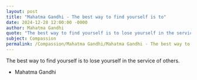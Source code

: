 ```yaml
---
layout: post
title: "Mahatma Gandhi - The best way to find yourself is to"
date: 2024-12-28 12:00:00 -0000
author: Mahatma Gandhi
quote: "The best way to find yourself is to lose yourself in the service of others."
subject: Compassion
permalink: /Compassion/Mahatma Gandhi/Mahatma Gandhi - The best way to find yourself is to
---
```


The best way to find yourself is to lose yourself in the service of others.

- Mahatma Gandhi
